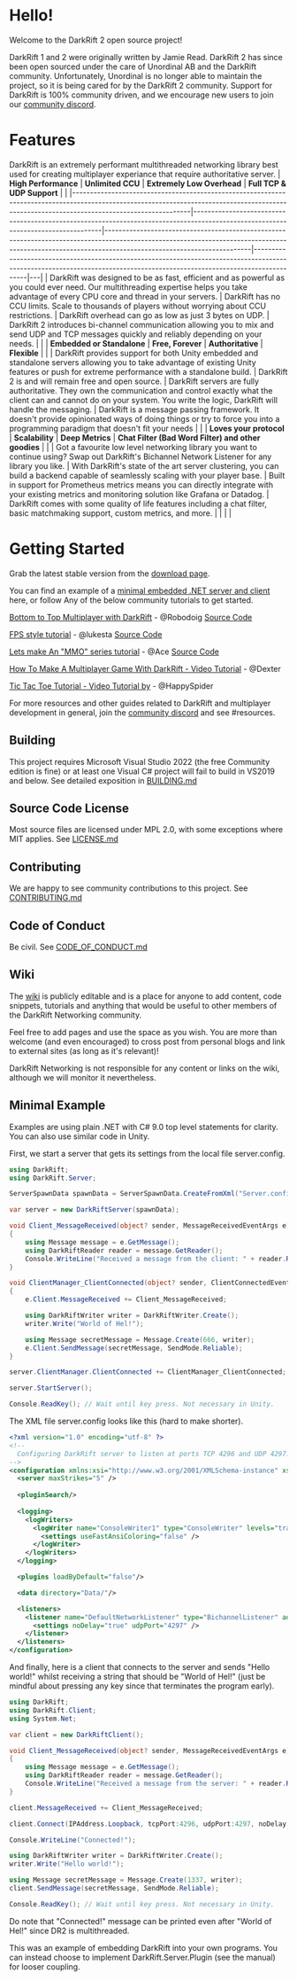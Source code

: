 # Hello!
Welcome to the DarkRift 2 open source project!

DarkRift 1 and 2 were originally written by Jamie Read. DarkRift 2 has since been open sourced under the care of Unordinal AB and the DarkRift community. Unfortunately, Unordinal is no longer able to maintain the project, so it is being cared for by the DarkRift 2 community. Support for DarkRift is 100% community driven, and we encourage new users to join our [community discord](https://discord.gg/ufr5m7bX). 

# Features

DarkRift is an extremely performant multithreaded networking library best used for creating multiplayer experiance that require authoritative server. 
| **High Performance**                                                                                                                                                                        | **Unlimited CCU**                                                                                                                | **Extremely Low Overhead**                                                                                                                                                                          | **Full TCP & UDP Support**                                                                                                                                               |   |
|---------------------------------------------------------------------------------------------------------------------------------------------------------------------------------------------|----------------------------------------------------------------------------------------------------------------------------------|-----------------------------------------------------------------------------------------------------------------------------------------------------------------------------------------------------|--------------------------------------------------------------------------------------------------------------------------------------------------------------------------|---|
| DarkRift was designed to be as fast, efficient and as powerful as you could ever need. Our multithreading expertise helps you take advantage of every CPU core and thread in your servers.  | DarkRift has no CCU limits. Scale to thousands of players without worrying about CCU restrictions.                               | DarkRift overhead can go as low as just 3 bytes on UDP.                                                                                                                                             | DarkRift 2 introduces bi-channel communication allowing you to mix and send UDP and TCP messages quickly and reliably depending on your needs.                           |   |
| **Embedded or Standalone**                                                                                                                                                                  | **Free, Forever**                                                                                                                | **Authoritative**                                                                                                                                                                                   | **Flexible**                                                                                                                                                             |   |
| DarkRift provides support for both Unity embedded and standalone servers allowing you to take advantage of existing Unity features or push for extreme performance with a standalone build. | DarkRift 2 is and will remain free and open source.                                                                              | DarkRift servers are fully authoritative. They own the communication and control exactly what the client can and cannot do on your system. You write the logic, DarkRift will handle the messaging. | DarkRift is a message passing framework. It doesn't provide opinionated ways of doing things or try to force you into a programming paradigm that doesn't fit your needs |   |
| **Loves your protocol**                                                                                                                                                                     | **Scalability**                                                                                                                  | **Deep Metrics**                                                                                                                                                                                    | **Chat Filter (Bad Word Filter) and other goodies**                                                                                                                      |   |
| Got a favourite low level networking library you want to continue using? Swap out DarkRift's Bichannel Network Listener for any library you like.                                           | With DarkRift's state of the art server clustering, you can build a backend capable of seamlessly scaling with your player base. | Built in support for Prometheus metrics means you can directly integrate with your existing metrics and monitoring solution like Grafana or Datadog.                                                | DarkRift comes with some quality of life features including a chat filter, basic matchmaking support, custom metrics, and more.                                          |   |                             |   |

# Getting Started
Grab the latest stable version from the [download page](https://github.com/DarkRiftNetworking/DarkRift/releases/).

You can find an example of a [minimal embedded .NET server and client](#minimal-example) here, or follow Any of the below community tutorials to get started.

[Bottom to Top Multiplayer with DarkRift](https://dev.to/robodoig/unity-multiplayer-bottom-to-top-46cj) - @Robodoig
[Source Code](https://github.com/RoboDoig/multiplayer-tutorial)

[FPS style tutorial](https://lukestampfli.github.io/EmbeddedFPSExample/guide/introduction.html) - @lukesta
[Source Code](https://github.com/LukeStampfli/EmbeddedFPSExample)

[Lets make An "MMO" series tutorial](https://benderj.com/lets-make-an-mmo-with-unity-darkrift-playfab-1/) - @Ace
[Source Code](https://github.com/MrBabadook/)

[How To Make A Multiplayer Game With DarkRift - Video Tutorial](https://www.youtube.com/watch?v=P1SayM0sqcA) - @Dexter

[Tic Tac Toe Tutorial - Video Tutorial by](https://www.youtube.com/watch?v=wqs39RIXmxc) - @HappySpider

For more resources and other guides related to DarkRift and multiplayer development in general, join the [community discord](https://discord.gg/ufr5m7bX) and see #resources.

## Building
This project requires Microsoft Visual Studio 2022 (the free Community edition is fine) or at least one Visual C# project will fail to build in VS2019 and below. See detailed exposition in [BUILDING.md](BUILDING.md)

## Source Code License
Most source files are licensed under MPL 2.0, with some exceptions where MIT applies. See [LICENSE.md](../LICENSE.md)

## Contributing
We are happy to see community contributions to this project. See [CONTRIBUTING.md](CONTRIBUTING.md)

## Code of Conduct
Be civil. See [CODE_OF_CONDUCT.md](CODE_OF_CONDUCT.md)

## Wiki
The [wiki](https://github.com/DarkRiftNetworking/DarkRift-Networking/wiki) is publicly editable and is a place for anyone to add content, code snippets, tutorials and anything that would be useful to other members of the DarkRift Networking community.

Feel free to add pages and use the space as you wish. You are more than welcome (and even encouraged) to cross post from personal blogs and link to external sites (as long as it's relevant)!

DarkRift Networking is not responsible for any content or links on the wiki, although we will monitor it nevertheless.

## Minimal Example

Examples are using plain .NET with C# 9.0 top level statements for clarity. You can also use similar code in Unity.

First, we start a server that gets its settings from the local file server.config.

```csharp
using DarkRift;
using DarkRift.Server;

ServerSpawnData spawnData = ServerSpawnData.CreateFromXml("Server.config");

var server = new DarkRiftServer(spawnData);

void Client_MessageReceived(object? sender, MessageReceivedEventArgs e)
{
    using Message message = e.GetMessage();
    using DarkRiftReader reader = message.GetReader();
    Console.WriteLine("Received a message from the client: " + reader.ReadString());
}

void ClientManager_ClientConnected(object? sender, ClientConnectedEventArgs e)
{
    e.Client.MessageReceived += Client_MessageReceived;

    using DarkRiftWriter writer = DarkRiftWriter.Create();
    writer.Write("World of Hel!");

    using Message secretMessage = Message.Create(666, writer);
    e.Client.SendMessage(secretMessage, SendMode.Reliable);
}

server.ClientManager.ClientConnected += ClientManager_ClientConnected;

server.StartServer();

Console.ReadKey(); // Wait until key press. Not necessary in Unity.
```

The XML file server.config looks like this (hard to make shorter).

```xml
<?xml version="1.0" encoding="utf-8" ?>
<!--
  Configuring DarkRift server to listen at ports TCP 4296 and UDP 4297.
-->
<configuration xmlns:xsi="http://www.w3.org/2001/XMLSchema-instance" xsi:noNamespaceSchemaLocation="https://www.darkriftnetworking.com/DarkRift2/Schemas/2.3.1/Server.config.xsd">
  <server maxStrikes="5" />
  
  <pluginSearch/>
 
  <logging>
    <logWriters>
      <logWriter name="ConsoleWriter1" type="ConsoleWriter" levels="trace, info, warning, error, fatal">
        <settings useFastAnsiColoring="false" />
      </logWriter>
    </logWriters>
  </logging>

  <plugins loadByDefault="false"/>

  <data directory="Data/"/>

  <listeners>
    <listener name="DefaultNetworkListener" type="BichannelListener" address="0.0.0.0" port="4296">
      <settings noDelay="true" udpPort="4297" />
    </listener>
  </listeners>
</configuration>

```

And finally, here is a client that connects to the server and sends "Hello world!" whilst receiving a string that should be "World of Hel!" (just be mindful about pressing any key since that terminates the program early).

```csharp
using DarkRift;
using DarkRift.Client;
using System.Net;

var client = new DarkRiftClient();

void Client_MessageReceived(object? sender, MessageReceivedEventArgs e)
{
    using Message message = e.GetMessage();
    using DarkRiftReader reader = message.GetReader();
    Console.WriteLine("Received a message from the server: " + reader.ReadString());
}

client.MessageReceived += Client_MessageReceived;

client.Connect(IPAddress.Loopback, tcpPort:4296, udpPort:4297, noDelay:true);

Console.WriteLine("Connected!");

using DarkRiftWriter writer = DarkRiftWriter.Create();
writer.Write("Hello world!");

using Message secretMessage = Message.Create(1337, writer);
client.SendMessage(secretMessage, SendMode.Reliable);

Console.ReadKey(); // Wait until key press. Not necessary in Unity.
```

Do note that "Connected!" message can be printed even after "World of Hel!" since DR2 is multithreaded.

This was an example of embedding DarkRift into your own programs. You can instead choose to implement DarkRift.Server.Plugin (see the manual) for looser coupling.
